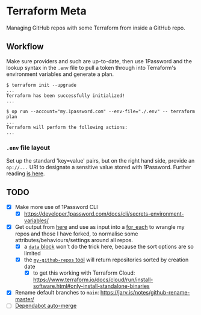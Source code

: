 # Terraform Meta

Managing GitHub repos with some Terraform from inside a GitHub repo.

## Workflow

Make sure providers and such are up-to-date, then use 1Password and the lookup syntax in the `.env` file to pull a
token through into Terraform's environment variables and generate a plan.

```shell
$ terraform init --upgrade
...
Terraform has been successfully initialized!
...

$ op run --account="my.1password.com" --env-file="./.env" -- terraform plan
...
Terraform will perform the following actions:
...
```

### `.env` file layout

Set up the standard 'key=value' pairs, but on the right hand side, provide an `op://...` URI to designate a sensitive
value stored with 1Password. Further reading
[is here](https://developer.1password.com/docs/cli/secrets-environment-variables/#use-environment-env-files).

## TODO

- [x] Make more use of 1Password CLI
  - [x] <https://developer.1password.com/docs/cli/secrets-environment-variables/>
- [x] Get output from [here](https://github.com/jlucktay/my-github-repos) and use as input into a [for_each](https://www.terraform.io/docs/language/meta-arguments/for_each.html) to wrangle my repos and those I have forked, to normalise some attributes/behaviours/settings around all repos.
  - [x] a [`data` block](https://registry.terraform.io/providers/integrations/github/latest/docs/data-sources/repositories#argument-reference) won't do the trick here, because the sort options are so limited
  - [x] the [`my-github-repos` tool](https://github.com/jlucktay/my-github-repos) will return repositories sorted by creation date
    - [x] to get this working with Terraform Cloud: <https://www.terraform.io/docs/cloud/run/install-software.html#only-install-standalone-binaries>
- [x] Rename default branches to `main`: <https://jarv.is/notes/github-rename-master/>
- [ ] [Dependabot auto-merge](https://github.com/ovotech/ovo-backstage/blob/update/dependabot/enable-auto-merge/.github/workflows/dependabot.yml)
